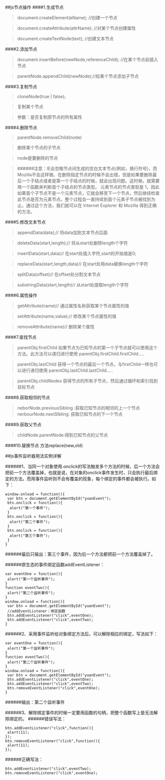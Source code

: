 ##js节点操作
####1.生成节点
> document.createElement(eName);  //创建一个节点

> document.createAttribute(attrName); //对某个节点创建属性

> document.createTextNode(text);  //创建文本节点

####2.添加节点
> document.insertBefore(newNode,referenceChild);  //在某个节点前插入节点<br>

> parentNode.appendChild(newNode);//给某个节点添加子节点

####3.复制节点
> cloneNode(true | false);

> 复制某个节点

> 参数：是否复制原节点的所有属性

####4.删除节点
> parentNode.removeChild(node)

> 删除某个节点的子节点

> node是要删除的节点

> ######注意：IE会忽略节点间生成的空白文本节点(例如，换行符号)，而Mozilla不会这样做。在删除指定节点的时候不会出错，但是如果要删除最后一个子结点或者是第一个子结点的时候，就会出现问题。这时候，就需要用一个函数来判断首个子结点的节点类型。
元素节点的节点类型是 1，因此如果首个子节点不是一个元素节点，它就会移至下一个节点，然后继续检查此节点是否为元素节点。整个过程会一直持续到首个元素子节点被找到为止。通过这个方法，我们就可以在 Internet Explorer 和 Mozilla 得到正确的方法。

####5.修改文本节点
> appendData(data);//
将data加到文本节点后面

> deleteData(start,length);//
将从start处删除length个字符

> insertData(start,data)//
在start处插入字符,start的开始值是0;

> replaceData(start,length,data)//
在start处用data替换length个字符

> splitData(offset)//
在offset处分割文本节点

> substringData(start,length)//
从start处提取length个字符

####6.属性操作
> getAttribute(name)//
通过属性名称获取某个节点属性的值

> setAttribute(name,value);//
修改某个节点属性的值

> removeAttribute(name)//
删除某个属性

####7.查找节点
> parentObj.firstChild
> 如果节点为已知节点的第一个子节点就可以使用这个方法。此方法可以递归进行使用
> parentObj.firstChild.firstChild.....

> parentObj.lastChild
> 获得一个节点的最后一个节点，与firstChild一样也可以进行递归使用
> parentObj.lastChild.lastChild.....

> parentObj.childNodes
> 获得节点的所有子节点，然后通过循环和索引找到目标节点

####8.获取相邻的节点
> neborNode.previousSibling :获取已知节点的相邻的上一个节点
> nerbourNode.nextSlbling: 获取已知节点的下一个节点

####9.获取父节点
> childNode.parentNode:得到已知节点的父节点

####10.替换节点 方法replace(new,old)

##js事件监听器用法实例详解

######1、当同一个对象使用.onclick的写法触发多个方法的时候，后一个方法会把前一个方法覆盖掉，也就是说，在对象的onclick事件发生时，只会执行最后绑定的方法。而用事件监听则不会有覆盖的现象，每个绑定的事件都会被执行。如下：

```
window.onload = function(){ 
 var btn = document.getElementById("yuanEvent"); 
 btn.onclick = function(){ 
  alert("第一个事件"); 
 } 
 btn.onclick = function(){ 
  alert("第二个事件"); 
 } 
 btn.onclick = function(){ 
  alert("第三个事件"); 
 } 
}
```
######最后只输出：第三个事件，因为后一个方法都把前一个方法覆盖掉了。

######原生态的事件绑定函数addEventListener：

```
var eventOne = function(){ 
 alert("第一个监听事件"); 
} 
function eventTwo(){ 
 alert("第二个监听事件"); 
} 
window.onload = function(){ 
 var btn = document.getElementById("yuanEvent"); 
 //addEventListener：绑定函数 
 btn.addEventListener("click",eventOne); 
 btn.addEventListener("click",eventTwo); 
}
```

######2、采用事件监听给对象绑定方法后，可以解除相应的绑定，写法如下：

```
var eventOne = function(){ 
 alert("第一个监听事件"); 
} 
function eventTwo(){ 
 alert("第二个监听事件"); 
} 
window.onload = function(){ 
 var btn = document.getElementById("yuanEvent"); 
 btn.addEventListener("click",eventOne); 
 btn.addEventListener("click",eventTwo); 
 btn.removeEventListener("click",eventOne); 
}
```

######输出：第二个监听事件

######3、解除绑定事件的时候一定要用函数的句柄，把整个函数写上是无法解除绑定的。
######错误写法：
```
btn.addEventListener("click",function(){ 
 alert(11); 
}); 
btn.removeEventListener("click",function(){ 
 alert(11); 
});
```
######正确写法：
```
btn.addEventListener("click",eventTwo); 
btn.removeEventListener("click",eventOne); 
```
